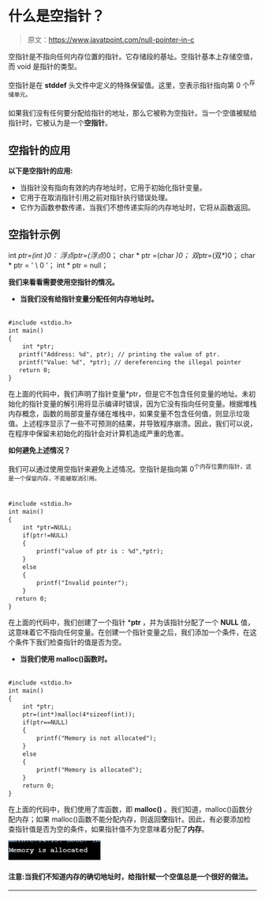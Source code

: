 # 什么是空指针？

> 原文：<https://www.javatpoint.com/null-pointer-in-c>

空指针是不指向任何内存位置的指针。它存储段的基址。空指针基本上存储空值，而 void 是指针的类型。

空指针是在 **stddef** 头文件中定义的特殊保留值。这里，空表示指针指向第 0 个<sup>存储单元。</sup>

如果我们没有任何要分配给指针的地址，那么它被称为空指针。当一个空值被赋给指针时，它被认为是一个**空指针**。

## 空指针的应用

**以下是空指针的应用:**

*   当指针没有指向有效的内存地址时，它用于初始化指针变量。
*   它用于在取消指针引用之前对指针执行错误处理。
*   它作为函数参数传递，当我们不想传递实际的内存地址时，它将从函数返回。

## 空指针示例

int *ptr=(int *)0：
浮点*ptr=(浮点*)0；
char * ptr =(char *)0；
双*ptr=(双*)0；
char * ptr = ' \ 0 '；
int * ptr = null；

**我们来看看需要使用空指针的情况。**

*   **当我们没有给指针变量分配任何内存地址时。**

```

#include <stdio.h>
int main()
{
    int *ptr;
   printf("Address: %d", ptr); // printing the value of ptr.
   printf("Value: %d", *ptr); // dereferencing the illegal pointer
   return 0;
}

```

在上面的代码中，我们声明了指针变量*ptr，但是它不包含任何变量的地址。未初始化的指针变量的解引用将显示编译时错误，因为它没有指向任何变量。根据堆栈内存概念，函数的局部变量存储在堆栈中，如果变量不包含任何值，则显示垃圾值。上述程序显示了一些不可预测的结果，并导致程序崩溃。因此，我们可以说，在程序中保留未初始化的指针会对计算机造成严重的危害。

**如何避免上述情况？**

我们可以通过使用空指针来避免上述情况。空指针是指向第 0<sup>个内存位置的指针，这是一个保留内存，不能被取消引用。</sup>

```

#include <stdio.h>
int main()
{
    int *ptr=NULL;
    if(ptr!=NULL)
    {
        printf("value of ptr is : %d",*ptr);
    }
    else
    {
        printf("Invalid pointer");
    }
  return 0;
}

```

在上面的代码中，我们创建了一个指针 ***ptr** ，并为该指针分配了一个 **NULL** 值，这意味着它不指向任何变量。在创建一个指针变量之后，我们添加一个条件，在这个条件下我们检查指针的值是否为空。

*   **当我们使用 malloc()函数时。**

```

#include <stdio.h>
int main()
{
    int *ptr;
    ptr=(int*)malloc(4*sizeof(int));
    if(ptr==NULL)
    {
        printf("Memory is not allocated");
    }
    else
    {
        printf("Memory is allocated");
    }
    return 0;
}

```

在上面的代码中，我们使用了库函数，即 **malloc()** 。我们知道，malloc()函数分配内存；如果 malloc()函数不能分配内存，则返回**空**指针。因此，有必要添加检查指针值是否为空的条件，如果指针值不为空意味着分配了**内存**。

![Null Pointer in C](img/da70fe555d9f924640e425b66f7473a1.png)

#### 注意:当我们不知道内存的确切地址时，给指针赋一个空值总是一个很好的做法。

* * *